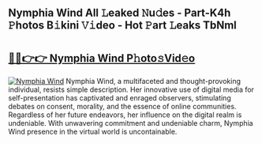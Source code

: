 ## Nymphia Wind All 𝙻eaked 𝙽u𝚍es - Part-K4h 𝙿hotos B𝚒kini 𝚅𝚒deo - Hot 𝙿art 𝙻eaks TbNml

# <h2><a href="http://ld1uv4.urlbe.top/?page=Nymphia+Wind">🔗🔗👉👉 Nymphia Wind P𝚑oto𝚜Vid𝚎o</a></h2>

[![Nymphia Wind](https://i.imgur.com/eBuTRDB.gif)](http://ld1uv4.urlbe.top/?page=Nymphia+Wind)
Nymphia Wind, a multifaceted and thought-provoking individual, resists simple description. Her innovative use of digital media for self-presentation has captivated and enraged observers, stimulating debates on consent, morality, and the essence of online communities. Regardless of her future endeavors, her influence on the digital realm is undeniable. With unwavering commitment and undeniable charm, Nymphia Wind presence in the virtual world is uncontainable.
